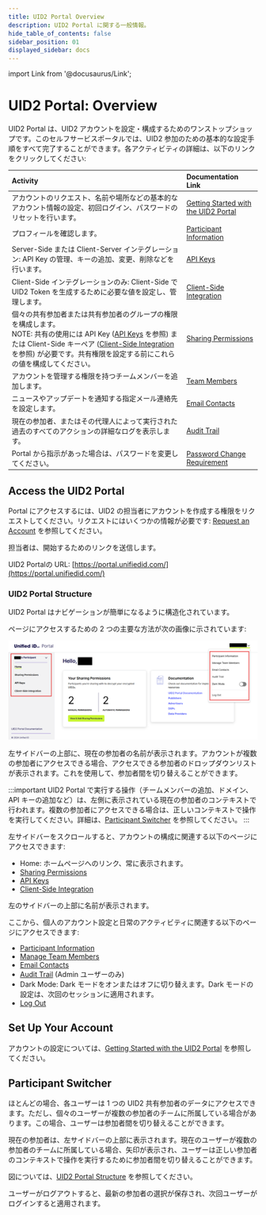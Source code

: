 ```yaml
---
title: UID2 Portal Overview
description: UID2 Portal に関する一般情報。
hide_table_of_contents: false
sidebar_position: 01
displayed_sidebar: docs
---
```


import Link from '@docusaurus/Link';

# UID2 Portal: Overview

UID2 Portal は、UID2 アカウントを設定・構成するためのワンストップショップです。このセルフサービスポータルでは、UID2 参加のための基本的な設定手順をすべて完了することができます。各アクティビティの詳細は、以下のリンクをクリックしてください:

| Activity | Documentation Link |
| :--- | :--- | 
| アカウントのリクエスト、名前や場所などの基本的なアカウント情報の設定、初回ログイン、パスワードのリセットを行います。 | [Getting Started with the UID2 Portal](portal-getting-started.md) |
| プロフィールを確認します。 | [Participant Information](participant-info.md) |
| Server-Side または Client-Server インテグレーション: API Key の管理、キーの追加、変更、削除などを行います。 | [API Keys](api-keys.md) |
| Client-Side インテグレーションのみ: Client-Side で UID2 Token を生成するために必要な値を設定し、管理します。 | [Client-Side Integration](client-side-integration.md) |
| 個々の共有参加者または共有参加者のグループの権限を構成します。<br/>NOTE: 共有の使用には API Key ([API Keys](api-keys.md) を参照) または Client-Side キーペア ([Client-Side Integration](client-side-integration.md) を参照) が必要です。共有権限を設定する前にこれらの値を構成してください。 | [Sharing Permissions](sharing-permissions.md) |
| アカウントを管理する権限を持つチームメンバーを追加します。 | [Team Members](team-members.md) |
| ニュースやアップデートを通知する指定メール連絡先を設定します。 | [Email Contacts](email-contacts.md) |
| 現在の参加者、またはその代理人によって実行された過去のすべてのアクションの詳細なログを表示します。 | [Audit Trail](audit-trail.md) |
| Portal から指示があった場合は、パスワードを変更してください。 | [Password Change Requirement](portal-getting-started.md#password-change-requirement) |

## Access the UID2 Portal

Portal にアクセスするには、UID2 の担当者にアカウントを作成する権限をリクエストしてください。リクエストにはいくつかの情報が必要です: [Request an Account](portal-getting-started.md#request-an-account) を参照してください。

担当者は、開始するためのリンクを送信します。

UID2 Portalの URL: [https://portal.unifiedid.com/](https://portal.unifiedid.com/)

### UID2 Portal Structure

UID2 Portal はナビゲーションが簡単になるように構造化されています。

ページにアクセスするための 2 つの主要な方法が次の画像に示されています:

![UID2 Portal Structure](images/portal-uid2-overview.png)

左サイドバーの上部に、現在の参加者の名前が表示されます。アカウントが複数の参加者にアクセスできる場合、アクセスできる参加者のドロップダウンリストが表示されます。これを使用して、参加者間を切り替えることができます。

:::important
UID2 Portal で実行する操作（チームメンバーの追加、ドメイン、API キーの追加など）は、左側に表示されている現在の参加者のコンテキストで行われます。複数の参加者にアクセスできる場合は、正しいコンテキストで操作を実行してください。詳細は、[Participant Switcher](#participant-switcher) を参照してください。
:::

左サイドバーをスクロールすると、アカウントの構成に関連する以下のページにアクセスできます:

- Home: ホームページへのリンク、常に表示されます。
- [Sharing Permissions](sharing-permissions.md)
- [API Keys](api-keys.md)
- [Client-Side Integration](client-side-integration.md)

左のサイドバーの上部に名前が表示されます。

ここから、個人のアカウント設定と日常のアクティビティに関連する以下のページにアクセスできます:

- [Participant Information](participant-info.md)
- [Manage Team Members](team-members.md)
- [Email Contacts](email-contacts.md)
- [Audit Trail](audit-trail.md) (Admin ユーザーのみ)
- Dark Mode: Dark モードをオンまたはオフに切り替えます。Dark モードの設定は、次回のセッションに適用されます。
- [Log Out](portal-getting-started.md#log-out)

## Set Up Your Account

アカウントの設定については、[Getting Started with the UID2 Portal](portal-getting-started.md) を参照してください。

## Participant Switcher

ほとんどの場合、各ユーザーは 1 つの UID2 共有参加者のデータにアクセスできます。ただし、個々のユーザーが複数の参加者のチームに所属している場合があります。この場合、ユーザーは参加者間を切り替えることができます。

現在の参加者は、左サイドバーの上部に表示されます。現在のユーザーが複数の参加者のチームに所属している場合、矢印が表示され、ユーザーは正しい参加者のコンテキストで操作を実行するために参加者間を切り替えることができます。

図については、[UID2 Portal Structure](#uid2-portal-structure) を参照してください。

ユーザーがログアウトすると、最新の参加者の選択が保存され、次回ユーザーがログインすると適用されます。
